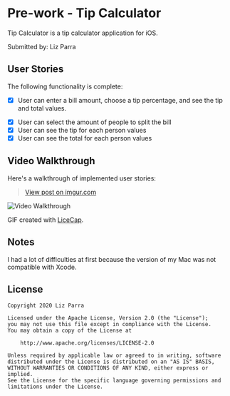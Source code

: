 # Pre-work - Tip Calculator

Tip Calculator is a tip calculator application for iOS.

Submitted by: Liz Parra

## User Stories

The following functionality is complete:

* [X] User can enter a bill amount, choose a tip percentage, and see the tip and total values.
- [X] User can select the amount of people to split the bill 
- [X] User can see the tip for each person values
- [X] User can see the total for each person values

## Video Walkthrough 

Here's a walkthrough of implemented user stories:

<blockquote class="imgur-embed-pub" lang="en" data-id="faQSNaz"><a href="//imgur.com/faQSNaz">View post on imgur.com</a></blockquote><script async src="//s.imgur.com/min/embed.js" charset="utf-8"></script>

<img src='http://i.imgur.com/a/MmsOu3E' title='Video Walkthrough' width='' alt='Video Walkthrough' />

GIF created with [LiceCap](http://www.cockos.com/licecap/).

## Notes

I had a lot of difficulties at first because the version of my Mac was not compatible with Xcode.

## License

    Copyright 2020 Liz Parra

    Licensed under the Apache License, Version 2.0 (the "License");
    you may not use this file except in compliance with the License.
    You may obtain a copy of the License at

        http://www.apache.org/licenses/LICENSE-2.0

    Unless required by applicable law or agreed to in writing, software
    distributed under the License is distributed on an "AS IS" BASIS,
    WITHOUT WARRANTIES OR CONDITIONS OF ANY KIND, either express or implied.
    See the License for the specific language governing permissions and
    limitations under the License.
